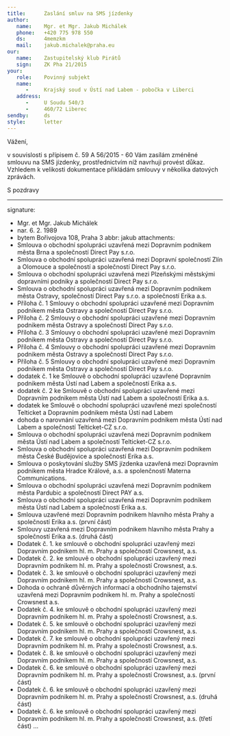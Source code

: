 ```yaml
---
title:      Zaslání smluv na SMS jízdenky
author:
   name:    Mgr. et Mgr. Jakub Michálek
   phone:   +420 775 978 550
   ds:      4memzkm
   mail:    jakub.michalek@praha.eu
our:
   name:    Zastupitelský klub Pirátů
   sign:    ZK Pha 21/2015
your:
   role:    Povinný subjekt
   name:    
      -     Krajský soud v Ústí nad Labem - pobočka v Liberci
   address:
      -     U Soudu 540/3
      -     460/72 Liberec
sendby:     ds
style:      letter
---
```



Vážení,

v souvislosti s přípisem č. 59 A 56/2015 - 60 Vám zasílám zméněné smlouvu na SMS jízdenky, prostřednictvím níž navrhuji provést důkaz. Vzhledem k velikosti dokumentace přikládám smlouvy v několika datových zprávách.

S pozdravy

---
signature:
  - Mgr. et Mgr. Jakub Michálek
  - nar. 6. 2. 1989
  - bytem Bořivojova 108, Praha 3
abbr:       jakub
attachments:
  - Smlouva o obchodní spolupráci uzavřená mezi Dopravním podnikem města Brna a společností Direct Pay s.r.o.
  - Smlouva o obchodní spolupráci uzavřená mezi Dopravní společností Zlín a Olomouce a společností a společností Direct Pay s.r.o.
  - Smlouva o obchodní spolupráci uzavřená mezi Plzeňskými městskými dopravními podniky a společností Direct Pay s.r.o.
  - Smlouva o obchodní spolupráci uzavřená mezi Dopravním podnikem města Ostravy, společností Direct Pay s.r.o. a společností Erika a.s.
  - Příloha č. 1 Smlouvy o obchodní spolupráci uzavřené mezi Dopravním podnikem města Ostravy a společností Direct Pay s.r.o.
  - Příloha č. 2 Smlouvy o obchodní spolupráci uzavřené mezi Dopravním podnikem města Ostravy a společností Direct Pay s.r.o.
  - Příloha č. 3 Smlouvy o obchodní spolupráci uzavřené mezi Dopravním podnikem města Ostravy a společností Direct Pay s.r.o.
  - Příloha č. 4 Smlouvy o obchodní spolupráci uzavřené mezi Dopravním podnikem města Ostravy a společností Direct Pay s.r.o.
  - Příloha č. 5 Smlouvy o obchodní spolupráci uzavřené mezi Dopravním podnikem města Ostravy a společností Direct Pay s.r.o.
  - dodatek č. 1 ke Smlouvě o obchodní spolupráci uzavřené Dopravním podnikem města Ústí nad Labem a společností Erika a.s.
  - dodatek č. 2 ke Smlouvě o obchodní spolupráci uzavřené mezi Dopravním podnikem města Ústí nad Labem a společností Erika a.s.
  - dodatek ke Smlouvě o obchodní spolupráci uzavřené mezi společností Telticket a Dopravním podnikem města Ústí nad Labem
  - dohoda o narovnání uzavřená mezi Dopravním podnikem města Ústí nad Labem a společností Telticket-CZ s.r.o.
  - Smlouva o obchodní spolupráci uzavřená mezi Dopravním podnikem města Ústí nad Labem a společností Telticket-CZ s.r.o.
  - Smlouva o obchodní spolupráci uzavřená mezi Dopravním podnikem města České Budějovice a společností Erika a.s.
  - Smlouva o poskytování služby SMS jízdenka uzavřená mezi Dopravním podnikem města Hradce Králové, a.s. a spolenčností Materna Communications.
  - Smlouva o obchodní spolupráci uzavřená mezi Dopravním podnikem města Pardubic a společností Direct PAY a.s.
  - Smlouva o obchodní spolupráci uzavřená mezi Dopravním podnikem města Ústí nad Labem a společností Erika a.s.
  - Smlouva uzavřené mezi Dopravním podnikem hlavního města Prahy a společností Erika a.s. (první část)
  - Smlouvy uzavřená mezi Dopravním podnikem hlavního města Prahy a společností Erika a.s. (druhá část)
  - Dodatek č. 1. ke smlouvě o obchodní spolupráci uzavřený mezi Dopravním podnikem hl. m. Prahy a společností Crowsnest, a.s.
  - Dodatek č. 2. ke smlouvě o obchodní spolupráci uzavřený mezi Dopravním podnikem hl. m. Prahy a společností Crowsnest, a.s.
  - Dodatek č. 3. ke smlouvě o obchodní spolupráci uzavřený mezi Dopravním podnikem hl. m. Prahy a společností Crowsnest, a.s.
  - Dohoda o ochraně důvěrných informací a obchodního tajemství uzavřená mezi Dopravním podnikem hl. m. Prahy a společností Crowsnest a.s.
  - Dodatek č. 4. ke smlouvě o obchodní spolupráci uzavřený mezi Dopravním podnikem hl. m. Prahy a společností Crowsnest, a.s.
  - Dodatek č. 5. ke smlouvě o obchodní spolupráci uzavřený mezi Dopravním podnikem hl. m. Prahy a společností Crowsnest, a.s.
  - Dodatek č. 7. ke smlouvě o obchodní spolupráci uzavřený mezi Dopravním podnikem hl. m. Prahy a společností Crowsnest, a.s.
  - Dodatek č. 8. ke smlouvě o obchodní spolupráci uzavřený mezi Dopravním podnikem hl. m. Prahy a společností Crowsnest, a.s.
  - Dodatek č. 6. ke smlouvě o obchodní spolupráci uzavřený mezi Dopravním podnikem hl. m. Prahy a společností Crowsnest, a.s. (první část)
  - Dodatek č. 6. ke smlouvě o obchodní spolupráci uzavřený mezi Dopravním podnikem hl. m. Prahy a společností Crowsnest, a.s. (druhá část)
  - Dodatek č. 6. ke smlouvě o obchodní spolupráci uzavřený mezi Dopravním podnikem hl. m. Prahy a společností Crowsnest, a.s. (třetí část)
...
